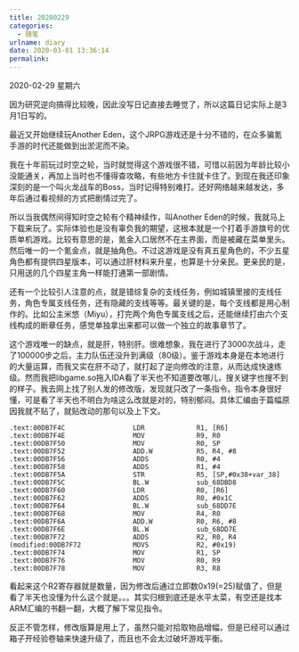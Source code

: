 ```yaml
---
title: 20200229
categories:
  - 随笔
urlname: diary
date: 2020-03-01 13:36:14
permalink:
---
```

2020-02-29 星期六

因为研究逆向搞得比较晚，因此没写日记直接去睡觉了，所以这篇日记实际上是3月1日写的。

最近又开始继续玩Another Eden，这个JRPG游戏还是十分不错的，在众多骗氪手游的时代还能做到出淤泥而不染。

我在十年前玩过时空之轮，当时就觉得这个游戏很不错，可惜以前因为年龄比较小没能通关，再加上当时也不懂得查攻略，有些地方卡住就卡住了。到现在我还印象深刻的是一个叫火龙战车的Boss，当时记得特别难打。还好网络越来越发达，多年后通过看视频的方式把剧情过完了。

所以当我偶然间得知时空之轮有个精神续作，叫Another Eden的时候，我就马上下载来玩了。实际体验也是没有辜负我的期望，这根本就是一个打着手游旗号的优质单机游戏。比较有意思的是，氪金入口居然不在主界面，而是被藏在菜单里头。然后唯一的一个氪金点，就是抽角色。不过这游戏是没有真五星角色的，不少五星角色都有提供四星版本，可以通过肝材料来升星，也算是十分亲民。更亲民的是，只用送的几个四星主角一样能打通第一部剧情。

还有一个比较引人注意的点，就是错综复杂的支线任务，例如城镇里接的支线任务，角色专属支线任务，还有隐藏的支线等等。最关键的是，每个支线都是用心制作的。比如公主米悠（Miyu），打完两个角色专属支线之后，还能继续打由六个支线构成的断章任务，感觉单独拿出来都可以做一个独立的故事章节了。

这个游戏唯一的缺点，就是肝，特别肝。很难想象，我在进行了3000次战斗，走了100000步之后，主力队伍还没升到满级（80级）。鉴于游戏本身是在本地进行的大量运算，而我又实在肝不动了，就打起了逆向修改的注意，从而达成快速练级。然而我把libgame.so拖入IDA看了半天也不知道要改哪儿，搜关键字也搜不到的样子。我去网上找了别人发的修改版，发现就只改了一条指令。指令本身很好懂，可是看了半天也不明白为啥这么改就是对的，特别郁闷。具体汇编由于篇幅原因我就不贴了，就贴改动的那句以及上下文。

```assembly
.text:00DB7F4C                 LDR             R1, [R6]
.text:00DB7F4E                 MOV             R9, R0
.text:00DB7F50                 MOV             R0, SP
.text:00DB7F52                 ADD.W           R5, R4, #8
.text:00DB7F56                 ADDS            R0, #4
.text:00DB7F58                 ADDS            R1, #4
.text:00DB7F5A                 STR             R5, [SP,#0x38+var_38]
.text:00DB7F5C                 BL.W            sub_68DBD8
.text:00DB7F60                 LDR             R0, [R6]
.text:00DB7F62                 ADDS            R0, #0x1C
.text:00DB7F64                 BL.W            sub_68DD7E
.text:00DB7F68                 MOV             R4, R0
.text:00DB7F6A                 ADD.W           R0, R6, #8
.text:00DB7F6E                 BL.W            sub_68DD7E
.text:00DB7F72                 ADDS            R2, R0, R4
(modified:00DB7F72             MOVS            R2, #0x19)
.text:00DB7F74                 MOV             R1, SP
.text:00DB7F76                 MOV             R0, R9
.text:00DB7F78                 MOV             R3, R8
```

看起来这个R2寄存器就是数量，因为修改后通过立即数0x19(=25)赋值了，但是看了半天也没懂为什么这个就是。。。其实归根到底还是水平太菜，有空还是找本ARM汇编的书翻一翻，大概了解下常见指令。

反正不管怎样，修改版算是用上了，虽然只能对拾取物品增幅，但是已经可以通过箱子开经验卷轴来快速升级了，而且也不会太过破坏游戏平衡。